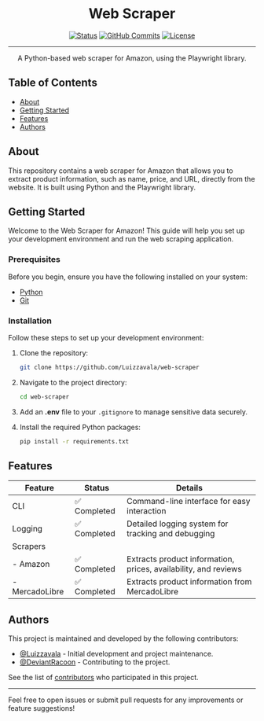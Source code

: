 <h1 align="center">Web Scraper</h1>

<div align="center">

[![Status](https://img.shields.io/badge/status-active-success.svg)]()
[![GitHub Commits](https://img.shields.io/github/commit-activity/t/Luizzavala/web-scraper)](https://github.com/Luizzavala/web-scraper/commits)
[![License](https://img.shields.io/badge/license-MIT-blue.svg)](/LICENSE)

</div>

---

<p align="center">A Python-based web scraper for Amazon, using the Playwright library.
    <br> 
</p>

## Table of Contents

- [About](#about)
- [Getting Started](#getting_started)
- [Features](#features)
- [Authors](#authors)

## About <a name="about"></a>

This repository contains a web scraper for Amazon that allows you to extract product information, such as name, price, and URL, directly from the website. It is built using Python and the Playwright library.

## Getting Started <a name="getting_started"></a>

Welcome to the Web Scraper for Amazon! This guide will help you set up your development environment and run the web scraping application.

### Prerequisites

Before you begin, ensure you have the following installed on your system:

- [Python](https://www.python.org/downloads/)
- [Git](https://git-scm.com/downloads)

### Installation

Follow these steps to set up your development environment:

1. Clone the repository:
    ```bash
    git clone https://github.com/Luizzavala/web-scraper
    ```
2. Navigate to the project directory:
    ```bash
    cd web-scraper
    ```
3. Add an **.env** file to your `.gitignore` to manage sensitive data securely.

4. Install the required Python packages:
    ```bash
    pip install -r requirements.txt
    ```

## Features <a name="features"></a>

| Feature | Status | Details |
|---|---|---|
| CLI | ✅ Completed | Command-line interface for easy interaction |
| Logging | ✅ Completed | Detailed logging system for tracking and debugging |
| Scrapers |  |  |
|   - Amazon | ✅ Completed | Extracts product information, prices, availability, and reviews |
|   - MercadoLibre | ✅ Completed | Extracts product information from MercadoLibre |

## Authors <a name="authors"></a>

This project is maintained and developed by the following contributors:

- [@Luizzavala](https://github.com/Luizzavala) - Initial development and project maintenance.
- [@DeviantRacoon](https://github.com/DeviantRacoon) - Contributing to the project.

See the list of [contributors](https://github.com/Luizzavala/web-scraper/contributors) who participated in this project.

---

Feel free to open issues or submit pull requests for any improvements or feature suggestions!
